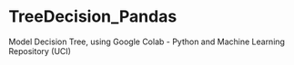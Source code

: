 # TreeDecision_Pandas
Model Decision Tree, using Google Colab - Python and Machine Learning Repository (UCI)
